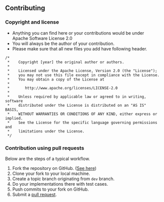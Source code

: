 ## Contributing 

### Copyright and license

 - Anything you can find here or your contributions would be under Apache Software License 2.0
 - You will always be the author of your contribution.
 - Please make sure that all new files you add have following header.
 
```
/*
 *    Copyright [year] the original author or authors.
 *
 *    Licensed under the Apache License, Version 2.0 (the "License");
 *    you may not use this file except in compliance with the License.
 *    You may obtain a copy of the License at
 *
 *       http://www.apache.org/licenses/LICENSE-2.0
 *
 *    Unless required by applicable law or agreed to in writing, software
 *    distributed under the License is distributed on an "AS IS" BASIS,
 *    WITHOUT WARRANTIES OR CONDITIONS OF ANY KIND, either express or implied.
 *    See the License for the specific language governing permissions and
 *    limitations under the License.
 */
```

### Contribution using pull requests

Below are the steps of a typical workflow.

 1. Fork the repository on GitHub. ([See here](https://help.github.com/articles/about-forks/))
 2. Clone your fork to your local machine.
 3. Create a topic branch originating from `dev` branch.
 4. Do your implementations there with test cases.
 5. Push commits to your fork on GitHub.
 6. Submit a [pull request](https://help.github.com/articles/creating-a-pull-request-from-a-fork/).

